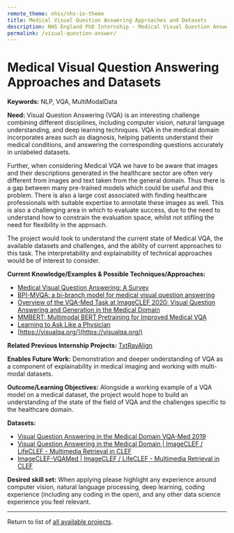 ```yaml
---
remote_theme: nhsx/nhs-io-theme
title: Medical Visual Question Answering Approaches and Datasets
description: NHS England PhD Internship - Medical Visual Question Answering Approaches and Datasets
permalink: /visual-question-answer/
---
```


# Medical Visual Question Answering Approaches and Datasets

**Keywords:**  NLP, VQA, MultiModalData

**Need:**  Visual Question Answering (VQA) is an interesting challenge combining different disciplines, including computer vision, natural language understanding, and deep learning techniques. VQA in the medical domain incorporates areas such as diagnosis, helping patients understand their medical conditions, and answering the corresponding questions accurately in unlabeled datasets.

Further, when considering Medical VQA we have to be aware that images and their descriptions generated in the healthcare sector are often very different from images and text taken from the general domain.  Thus there is a gap between many pre-trained models which could be useful and this problem.  There is also a large cost associated with finding healthcare professionals with suitable expertise to annotate these images as well.  This is also a challenging area in which to evaluate success, due to the need to understand how to constrain the evaluation space, whilst not stifling the need for flexibility in the approach.

The project would look to understand the current state of Medical VQA, the available datasets and challenges, and the ability of current approaches to this task.  The interpretability and explainability of technical approaches would be of interest to consider.

**Current Knowledge/Examples & Possible Techniques/Approaches:**  
- [Medical Visual Question Answering: A Survey](https://arxiv.org/abs/2111.10056)
- [BPI-MVQA: a bi-branch model for medical visual question answering](https://bmcmedimaging.biomedcentral.com/articles/10.1186/s12880-022-00800-x)
- [Overview of the VQA-Med Task at ImageCLEF 2020: Visual Question Answering and Generation in the Medical Domain](http://ceur-ws.org/Vol-2696/paper_106.pdf)
- [MMBERT: Multimodal BERT Pretraining for Improved Medical VQA](https://arxiv.org/abs/2104.01394)
- [Learning to Ask Like a Physician](https://arxiv.org/abs/2206.02696)
- [https://visualqa.org/](https://visualqa.org/)


**Related Previous Internship Projects:** [TxtRayAlign](https://nhsx.github.io/nhsx-internship-projects/text-description-imaging/)

**Enables Future Work:**  Demonstration and deeper understanding of VQA as a component of explainability in medical imaging and working with multi-modal datasets.

**Outcome/Learning Objectives:**   Alongside a working example of a VQA model on a medical dataset, the project would hope to build an understanding of the state of the field of VQA and the challenges specific to the healthcare domain.

**Datasets:** 
- [Visual Question Answering in the Medical Domain VQA-Med 2019](https://github.com/abachaa/VQA-Med-2019)
- [Visual Question Answering in the Medical Domain | ImageCLEF / LifeCLEF - Multimedia Retrieval in CLEF](https://www.imageclef.org/2020/medical/vqa)
- [ImageCLEF-VQAMed | ImageCLEF / LifeCLEF - Multimedia Retrieval in CLEF](https://www.imageclef.org/2021/medical/vqa)


**Desired skill set:**  When applying please highlight any experience around computer vision, natural language processing, deep learning, coding experience (including any coding in the open), and any other data science experience you feel relevant.


---
Return to list of [all available projects](https://nhsx.github.io/nhsx-internship-projects/).
